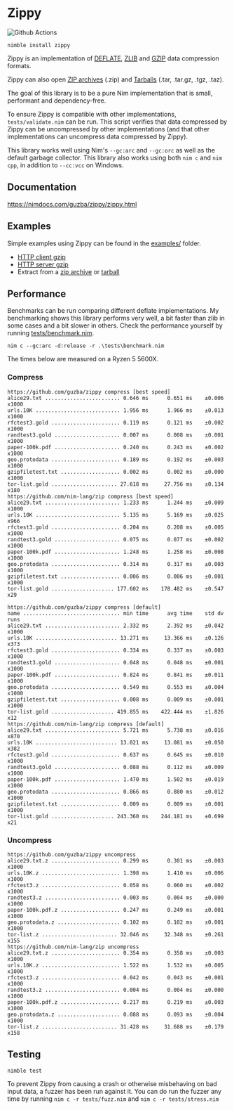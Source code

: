 # Zippy

![Github Actions](https://github.com/guzba/zippy/workflows/Github%20Actions/badge.svg)

`nimble install zippy`

Zippy is an implementation of [DEFLATE](https://tools.ietf.org/html/rfc1951), [ZLIB](https://tools.ietf.org/html/rfc1950) and [GZIP](https://tools.ietf.org/html/rfc1952) data compression formats.

Zippy can also open [ZIP archives](https://en.wikipedia.org/wiki/Zip_(file_format)) (.zip) and [Tarballs](https://en.wikipedia.org/wiki/Tar_(computing)) (.tar, .tar.gz, .tgz, .taz).

The goal of this library is to be a pure Nim implementation that is small, performant and dependency-free.

To ensure Zippy is compatible with other implementations, `tests/validate.nim` can be run. This script verifies that data compressed by Zippy can be uncompressed by other implementations (and that other implementations can uncompress data compressed by Zippy).

This library works well using Nim's `--gc:arc` and `--gc:orc` as well as the default garbage collector. This library also works using both `nim c` and `nim cpp`, in addition to `--cc:vcc` on Windows.

## Documentation

https://nimdocs.com/guzba/zippy/zippy.html

## Examples

Simple examples using Zippy can be found in the [examples/](https://github.com/guzba/zippy/blob/master/examples) folder.

* [HTTP client gzip](https://github.com/guzba/zippy/blob/master/examples/http_client.nim)
* [HTTP server gzip](https://github.com/guzba/zippy/blob/master/examples/http_server.nim)
* Extract from a [zip archive](https://github.com/guzba/zippy/blob/master/examples/ziparchive_extract.nim) or [tarball](https://github.com/guzba/zippy/blob/master/examples/tarball_extract.nim)

## Performance

Benchmarks can be run comparing different deflate implementations. My benchmarking shows this library performs very well, a bit faster than zlib in some cases and a bit slower in others. Check the performance yourself by running [tests/benchmark.nim](https://github.com/guzba/zippy/blob/master/tests/benchmark.nim).

`nim c --gc:arc -d:release -r .\tests\benchmark.nim`

The times below are measured on a Ryzen 5 5600X.

### Compress

```
https://github.com/guzba/zippy compress [best speed]
alice29.txt ........................ 0.646 ms      0.651 ms    ±0.006  x1000
urls.10K ........................... 1.956 ms      1.966 ms    ±0.013  x1000
rfctest3.gold ...................... 0.119 ms      0.121 ms    ±0.002  x1000
randtest3.gold ..................... 0.007 ms      0.008 ms    ±0.001  x1000
paper-100k.pdf ..................... 0.240 ms      0.243 ms    ±0.002  x1000
geo.protodata ...................... 0.189 ms      0.192 ms    ±0.003  x1000
gzipfiletest.txt ................... 0.002 ms      0.002 ms    ±0.000  x1000
tor-list.gold ..................... 27.618 ms     27.756 ms    ±0.134   x180
https://github.com/nim-lang/zip compress [best speed]
alice29.txt ........................ 1.233 ms      1.244 ms    ±0.009  x1000
urls.10K ........................... 5.135 ms      5.169 ms    ±0.025   x966
rfctest3.gold ...................... 0.204 ms      0.208 ms    ±0.005  x1000
randtest3.gold ..................... 0.075 ms      0.077 ms    ±0.002  x1000
paper-100k.pdf ..................... 1.248 ms      1.258 ms    ±0.008  x1000
geo.protodata ...................... 0.314 ms      0.317 ms    ±0.003  x1000
gzipfiletest.txt ................... 0.006 ms      0.006 ms    ±0.001  x1000
tor-list.gold .................... 177.602 ms    178.482 ms    ±0.547    x29

https://github.com/guzba/zippy compress [default]
name ............................... min time      avg time    std dv   runs
alice29.txt ........................ 2.332 ms      2.392 ms    ±0.042  x1000
urls.10K .......................... 13.271 ms     13.366 ms    ±0.126   x373
rfctest3.gold ...................... 0.334 ms      0.337 ms    ±0.003  x1000
randtest3.gold ..................... 0.048 ms      0.048 ms    ±0.001  x1000
paper-100k.pdf ..................... 0.824 ms      0.841 ms    ±0.011  x1000
geo.protodata ...................... 0.549 ms      0.553 ms    ±0.004  x1000
gzipfiletest.txt ................... 0.008 ms      0.009 ms    ±0.001  x1000
tor-list.gold .................... 419.855 ms    422.444 ms    ±1.826    x12
https://github.com/nim-lang/zip compress [default]
alice29.txt ........................ 5.721 ms      5.738 ms    ±0.016   x870
urls.10K .......................... 13.021 ms     13.081 ms    ±0.050   x382
rfctest3.gold ...................... 0.637 ms      0.645 ms    ±0.010  x1000
randtest3.gold ..................... 0.088 ms      0.112 ms    ±0.009  x1000
paper-100k.pdf ..................... 1.470 ms      1.502 ms    ±0.019  x1000
geo.protodata ...................... 0.866 ms      0.880 ms    ±0.012  x1000
gzipfiletest.txt ................... 0.009 ms      0.009 ms    ±0.001  x1000
tor-list.gold .................... 243.360 ms    244.181 ms    ±0.699    x21
```

### Uncompress

```
https://github.com/guzba/zippy uncompress
alice29.txt.z ...................... 0.299 ms      0.301 ms    ±0.003  x1000
urls.10K.z ......................... 1.398 ms      1.410 ms    ±0.006  x1000
rfctest3.z ......................... 0.058 ms      0.060 ms    ±0.002  x1000
randtest3.z ........................ 0.003 ms      0.004 ms    ±0.000  x1000
paper-100k.pdf.z ................... 0.247 ms      0.249 ms    ±0.001  x1000
geo.protodata.z .................... 0.102 ms      0.102 ms    ±0.001  x1000
tor-list.z ........................ 32.046 ms     32.348 ms    ±0.261   x155
https://github.com/nim-lang/zip uncompress
alice29.txt.z ...................... 0.354 ms      0.358 ms    ±0.003  x1000
urls.10K.z ......................... 1.522 ms      1.532 ms    ±0.005  x1000
rfctest3.z ......................... 0.042 ms      0.043 ms    ±0.001  x1000
randtest3.z ........................ 0.004 ms      0.004 ms    ±0.000  x1000
paper-100k.pdf.z ................... 0.217 ms      0.219 ms    ±0.003  x1000
geo.protodata.z .................... 0.088 ms      0.093 ms    ±0.004  x1000
tor-list.z ........................ 31.428 ms     31.688 ms    ±0.179   x158
```

## Testing

`nimble test`

To prevent Zippy from causing a crash or otherwise misbehaving on bad input data, a fuzzer has been run against it. You can do run the fuzzer any time by running `nim c -r tests/fuzz.nim` and `nim c -r tests/stress.nim`

